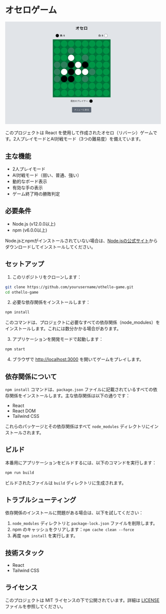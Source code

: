 # オセロゲーム

![オセロゲームのスクリーンショット](./public/othello-image.png)

このプロジェクトは React を使用して作成されたオセロ（リバーシ）ゲームです。2人プレイモードとAI対戦モード（3つの難易度）を備えています。

## 主な機能

- 2人プレイモード
- AI対戦モード（弱い、普通、強い）
- 動的なボード表示
- 有効な手の表示
- ゲーム終了時の勝敗判定

## 必要条件

- Node.js (v12.0.0以上)
- npm (v6.0.0以上)

Node.jsとnpmがインストールされていない場合は、[Node.jsの公式サイト](https://nodejs.org/)からダウンロードしてインストールしてください。

## セットアップ

1. このリポジトリをクローンします：

```bash
git clone https://github.com/yourusername/othello-game.git
cd othello-game
```

2. 必要な依存関係をインストールします：

```bash
npm install
```

このコマンドは、プロジェクトに必要なすべての依存関係（node_modules）をインストールします。これには数分かかる場合があります。

3. アプリケーションを開発モードで起動します：

```bash
npm start
```

4. ブラウザで [http://localhost:3000](http://localhost:3000) を開いてゲームをプレイします。

## 依存関係について

`npm install` コマンドは、`package.json` ファイルに記載されているすべての依存関係をインストールします。主な依存関係は以下の通りです：

- React
- React DOM
- Tailwind CSS

これらのパッケージとその依存関係はすべて `node_modules` ディレクトリにインストールされます。

## ビルド

本番用にアプリケーションをビルドするには、以下のコマンドを実行します：

```bash
npm run build
```

ビルドされたファイルは `build` ディレクトリに生成されます。

## トラブルシューティング

依存関係のインストールに問題がある場合は、以下を試してください：

1. `node_modules` ディレクトリと `package-lock.json` ファイルを削除します。
2. npm のキャッシュをクリアします：`npm cache clean --force`
3. 再度 `npm install` を実行します。

## 技術スタック

- React
- Tailwind CSS

## ライセンス

このプロジェクトは MIT ライセンスの下で公開されています。詳細は [LICENSE](LICENSE) ファイルを参照してください。
